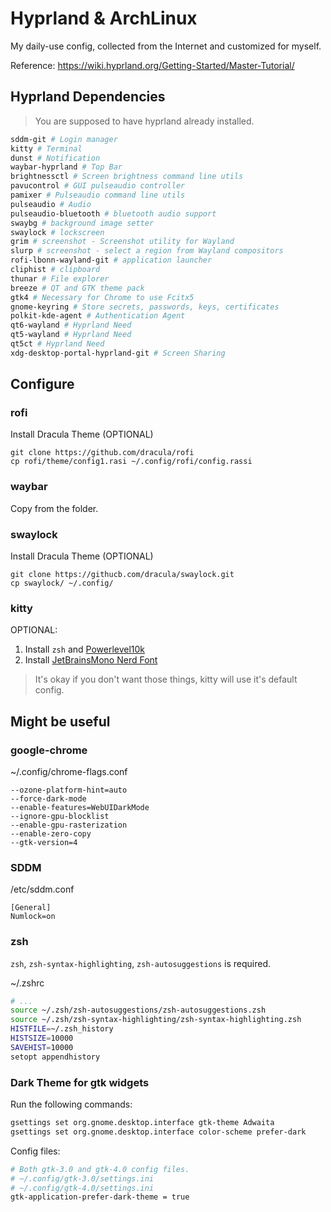# Hyprland & ArchLinux
My daily-use config, collected from the Internet and customized for myself.

Reference: https://wiki.hyprland.org/Getting-Started/Master-Tutorial/

## Hyprland Dependencies
> You are supposed to have hyprland already installed.

```bash
sddm-git # Login manager
kitty # Terminal
dunst # Notification
waybar-hyprland # Top Bar
brightnessctl # Screen brightness command line utils
pavucontrol # GUI pulseaudio controller
pamixer # Pulseaudio command line utils
pulseaudio # Audio
pulseaudio-bluetooth # bluetooth audio support
swaybg # background image setter
swaylock # lockscreen
grim # screenshot - Screenshot utility for Wayland
slurp # screenshot - select a region from Wayland compositors
rofi-lbonn-wayland-git # application launcher
cliphist # clipboard
thunar # File explorer
breeze # QT and GTK theme pack
gtk4 # Necessary for Chrome to use Fcitx5
gnome-keyring # Store secrets, passwords, keys, certificates
polkit-kde-agent # Authentication Agent
qt6-wayland # Hyprland Need
qt5-wayland # Hyprland Need
qt5ct # Hyprland Need
xdg-desktop-portal-hyprland-git # Screen Sharing
```

## Configure

### rofi
Install Dracula Theme (OPTIONAL)
```
git clone https://github.com/dracula/rofi
cp rofi/theme/config1.rasi ~/.config/rofi/config.rassi
```

### waybar
Copy from the folder.

### swaylock
Install Dracula Theme (OPTIONAL)
```
git clone https://githucb.com/dracula/swaylock.git
cp swaylock/ ~/.config/
```

### kitty
OPTIONAL:
1. Install `zsh` and [Powerlevel10k](https://github.com/romkatv/powerlevel10k)
2. Install [JetBrainsMono Nerd Font](https://github.com/ryanoasis/nerd-fonts/releases)

> It's okay if you don't want those things, kitty will use it's default config.

## Might be useful

### google-chrome

~/.config/chrome-flags.conf
```
--ozone-platform-hint=auto
--force-dark-mode
--enable-features=WebUIDarkMode
--ignore-gpu-blocklist
--enable-gpu-rasterization
--enable-zero-copy
--gtk-version=4
```

### SDDM

/etc/sddm.conf
```
[General]
Numlock=on
```

### zsh

`zsh`, `zsh-syntax-highlighting`, `zsh-autosuggestions` is required.

~/.zshrc
```bash
# ...
source ~/.zsh/zsh-autosuggestions/zsh-autosuggestions.zsh
source ~/.zsh/zsh-syntax-highlighting/zsh-syntax-highlighting.zsh
HISTFILE=~/.zsh_history
HISTSIZE=10000
SAVEHIST=10000
setopt appendhistory
```

### Dark Theme for gtk widgets
Run the following commands:
```bash
gsettings set org.gnome.desktop.interface gtk-theme Adwaita
gsettings set org.gnome.desktop.interface color-scheme prefer-dark
```

Config files:
```bash
# Both gtk-3.0 and gtk-4.0 config files.
# ~/.config/gtk-3.0/settings.ini
# ~/.config/gtk-4.0/settings.ini
gtk-application-prefer-dark-theme = true
```